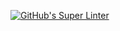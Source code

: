 [![GitHub's Super Linter](https://github.com/ICS20-Programming-StellaS/Unit1-04-HTML-CSS/workflows/GitHub's%20Super%20Linter/badge.svg)](https://github.com/ICS20-Programming-StellaS/Unit1-04-HTML-CSS/actions)